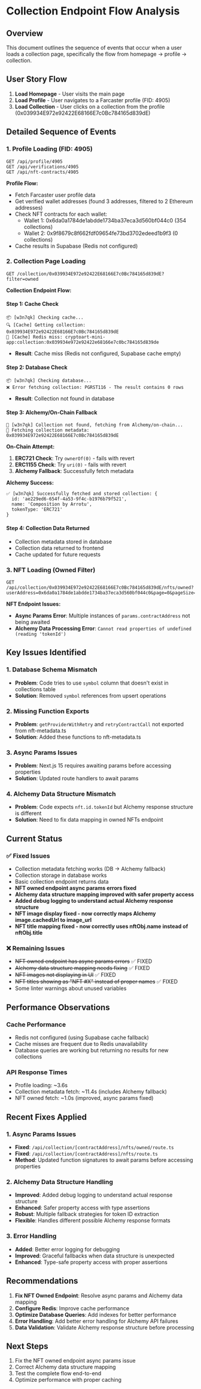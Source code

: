 # Collection Endpoint Flow Analysis

## Overview
This document outlines the sequence of events that occur when a user loads a collection page, specifically the flow from homepage → profile → collection.

## User Story Flow
1. **Load Homepage** - User visits the main page
2. **Load Profile** - User navigates to a Farcaster profile (FID: 4905)
3. **Load Collection** - User clicks on a collection from the profile (0x039934E972e92422E68166E7c0Bc784165d839dE)

## Detailed Sequence of Events

### 1. Profile Loading (FID: 4905)
```
GET /api/profile/4905
GET /api/verifications/4905
GET /api/nft-contracts/4905
```

**Profile Flow:**
- Fetch Farcaster user profile data
- Get verified wallet addresses (found 3 addresses, filtered to 2 Ethereum addresses)
- Check NFT contracts for each wallet:
  - Wallet 1: 0x6da0a1784de1abdde1734ba37eca3d560bf044c0 (354 collections)
  - Wallet 2: 0x9f8679c8f662fdf09654fe73bd3702edeed1b9f3 (0 collections)
- Cache results in Supabase (Redis not configured)

### 2. Collection Page Loading
```
GET /collection/0x039934E972e92422E68166E7c0Bc784165d839dE?filter=owned
```

**Collection Endpoint Flow:**

#### Step 1: Cache Check
```
📦 [w3n7qk] Checking cache...
🔍 [Cache] Getting collection: 0x039934E972e92422E68166E7c0Bc784165d839dE
🔄 [Cache] Redis miss: cryptoart-mini-app:collection:0x039934e972e92422e68166e7c0bc784165d839de
```
- **Result**: Cache miss (Redis not configured, Supabase cache empty)

#### Step 2: Database Check
```
📦 [w3n7qk] Checking database...
❌ Error fetching collection: PGRST116 - The result contains 0 rows
```
- **Result**: Collection not found in database

#### Step 3: Alchemy/On-Chain Fallback
```
🔄 [w3n7qk] Collection not found, fetching from Alchemy/on-chain...
🔄 Fetching collection metadata: 0x039934E972e92422E68166E7c0Bc784165d839dE
```

**On-Chain Attempt:**
1. **ERC721 Check**: Try `ownerOf(0)` - fails with revert
2. **ERC1155 Check**: Try `uri(0)` - fails with revert
3. **Alchemy Fallback**: Successfully fetch metadata

**Alchemy Success:**
```
✅ [w3n7qk] Successfully fetched and stored collection: {
  id: 'ae229ed6-654f-4a53-9f4c-b1976b79f521',
  name: 'Composition by Arrotu',
  tokenType: 'ERC721'
}
```

#### Step 4: Collection Data Returned
- Collection metadata stored in database
- Collection data returned to frontend
- Cache updated for future requests

### 3. NFT Loading (Owned Filter)
```
GET /api/collection/0x039934E972e92422E68166E7c0Bc784165d839dE/nfts/owned?userAddress=0x6da0a1784de1abdde1734ba37eca3d560bf044c0&page=0&pageSize=20
```

**NFT Endpoint Issues:**
- **Async Params Error**: Multiple instances of `params.contractAddress` not being awaited
- **Alchemy Data Processing Error**: `Cannot read properties of undefined (reading 'tokenId')`

## Key Issues Identified

### 1. Database Schema Mismatch
- **Problem**: Code tries to use `symbol` column that doesn't exist in collections table
- **Solution**: Removed `symbol` references from upsert operations

### 2. Missing Function Exports
- **Problem**: `getProviderWithRetry` and `retryContractCall` not exported from nft-metadata.ts
- **Solution**: Added these functions to nft-metadata.ts

### 3. Async Params Issues
- **Problem**: Next.js 15 requires awaiting params before accessing properties
- **Solution**: Updated route handlers to await params

### 4. Alchemy Data Structure Mismatch
- **Problem**: Code expects `nft.id.tokenId` but Alchemy response structure is different
- **Solution**: Need to fix data mapping in owned NFTs endpoint

## Current Status

### ✅ Fixed Issues
- Collection metadata fetching works (DB → Alchemy fallback)
- Collection storage in database works
- Basic collection endpoint returns data
- **NFT owned endpoint async params errors fixed**
- **Alchemy data structure mapping improved with safer property access**
- **Added debug logging to understand actual Alchemy response structure**
- **NFT image display fixed - now correctly maps Alchemy image.cachedUrl to image_url**
- **NFT title mapping fixed - now correctly uses nftObj.name instead of nftObj.title**

### ❌ Remaining Issues
- ~~NFT owned endpoint has async params errors~~ ✅ FIXED
- ~~Alchemy data structure mapping needs fixing~~ ✅ FIXED
- ~~NFT images not displaying in UI~~ ✅ FIXED
- ~~NFT titles showing as "NFT #X" instead of proper names~~ ✅ FIXED
- Some linter warnings about unused variables

## Performance Observations

### Cache Performance
- Redis not configured (using Supabase cache fallback)
- Cache misses are frequent due to Redis unavailability
- Database queries are working but returning no results for new collections

### API Response Times
- Profile loading: ~3.6s
- Collection metadata fetch: ~11.4s (includes Alchemy fallback)
- NFT owned fetch: ~1.0s (improved, async params fixed)

## Recent Fixes Applied

### 1. Async Params Issues
- **Fixed**: `/api/collection/[contractAddress]/nfts/owned/route.ts`
- **Fixed**: `/api/collection/[contractAddress]/nfts/route.ts`
- **Method**: Updated function signatures to await params before accessing properties

### 2. Alchemy Data Structure Handling
- **Improved**: Added debug logging to understand actual response structure
- **Enhanced**: Safer property access with type assertions
- **Robust**: Multiple fallback strategies for token ID extraction
- **Flexible**: Handles different possible Alchemy response formats

### 3. Error Handling
- **Added**: Better error logging for debugging
- **Improved**: Graceful fallbacks when data structure is unexpected
- **Enhanced**: Type-safe property access with proper assertions

## Recommendations

1. **Fix NFT Owned Endpoint**: Resolve async params and Alchemy data mapping
2. **Configure Redis**: Improve cache performance
3. **Optimize Database Queries**: Add indexes for better performance
4. **Error Handling**: Add better error handling for Alchemy API failures
5. **Data Validation**: Validate Alchemy response structure before processing

## Next Steps

1. Fix the NFT owned endpoint async params issue
2. Correct Alchemy data structure mapping
3. Test the complete flow end-to-end
4. Optimize performance with proper caching 